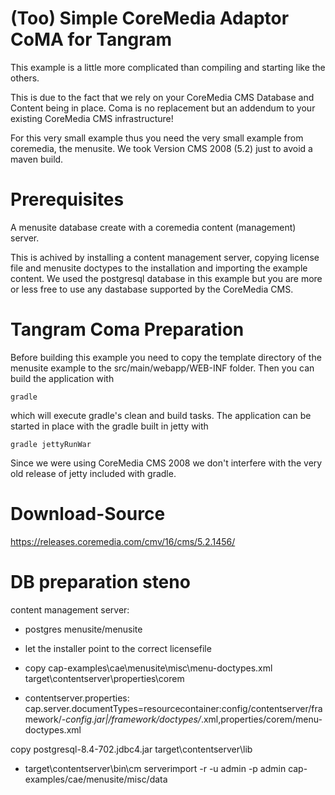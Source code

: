 (Too) Simple CoreMedia Adaptor CoMA for Tangram
===============================================

This example is a little more complicated than compiling and starting like the others.

This is due to the fact that we rely on your CoreMedia CMS Database and Content being in place. Coma is  no replacement but an addendum to your existing CoreMedia CMS infrastructure!

For this very small example thus you need the very small example from coremedia, the menusite. We took Version CMS 2008 (5.2) just to avoid a maven build.

Prerequisites
=============

A menusite database create with a coremedia content (management) server.

This is achived by installing a content management server, copying license file and menusite doctypes to the installation and importing the example content. We used the postgresql database in this example but you are more or less free to use any dastabase supported by the CoreMedia CMS.

Tangram Coma Preparation
========================

Before building this example you need to copy the template directory of the menusite example to the src/main/webapp/WEB-INF folder. Then you can build the application with

```
gradle
```

which will execute gradle's clean and build tasks. The application can be started in place with the gradle built in jetty with

```
gradle jettyRunWar
```

Since we were using CoreMedia CMS 2008 we don't interfere with the very old release of jetty included with gradle.


Download-Source
===============

https://releases.coremedia.com/cmv/16/cms/5.2.1456/


DB preparation steno
====================

content management server:

* postgres menusite/menusite

* let the installer point to the correct licensefile 

* copy cap-examples\cae\menusite\misc\menu-doctypes.xml target\contentserver\properties\corem

* contentserver.properties:
cap.server.documentTypes=resourcecontainer:config/contentserver/framework/*-config.jar|/framework/doctypes/*.xml,properties/corem/menu-doctypes.xml

 copy postgresql-8.4-702.jdbc4.jar target\contentserver\lib

* target\contentserver\bin\cm serverimport -r -u admin -p admin cap-examples/cae/menusite/misc/data

